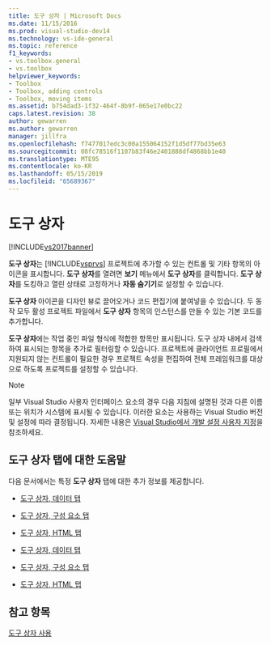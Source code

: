 ```yaml
---
title: 도구 상자 | Microsoft Docs
ms.date: 11/15/2016
ms.prod: visual-studio-dev14
ms.technology: vs-ide-general
ms.topic: reference
f1_keywords:
- vs.toolbox.general
- vs.toolbox
helpviewer_keywords:
- Toolbox
- Toolbox, adding controls
- Toolbox, moving items
ms.assetid: b754dad3-1f32-464f-8b9f-065e17e0bc22
caps.latest.revision: 38
author: gewarren
ms.author: gewarren
manager: jillfra
ms.openlocfilehash: f7477017edc3c00a155064152f1d5df77bd35e63
ms.sourcegitcommit: 08fc78516f1107b83f46e2401888df4868bb1e40
ms.translationtype: MTE95
ms.contentlocale: ko-KR
ms.lasthandoff: 05/15/2019
ms.locfileid: "65689367"
---
```

# <a name="toolbox"></a>도구 상자
[!INCLUDE[vs2017banner](../../includes/vs2017banner.md)]

**도구 상자**는 [!INCLUDE[vsprvs](../../includes/vsprvs-md.md)] 프로젝트에 추가할 수 있는 컨트롤 및 기타 항목의 아이콘을 표시합니다. **도구 상자**를 열려면 **보기** 메뉴에서 **도구 상자**를 클릭합니다. **도구 상자**를 도킹하고 열린 상태로 고정하거나 **자동 숨기기**로 설정할 수 있습니다.  
  
 **도구 상자** 아이콘을 디자인 뷰로 끌어오거나 코드 편집기에 붙여넣을 수 있습니다. 두 동작 모두 활성 프로젝트 파일에서 **도구 상자** 항목의 인스턴스를 만들 수 있는 기본 코드를 추가합니다.  
  
 **도구 상자**에는 작업 중인 파일 형식에 적합한 항목만 표시됩니다. 도구 상자 내에서 검색하여 표시되는 항목을 추가로 필터링할 수 있습니다. 프로젝트에 클라이언트 프로필에서 지원되지 않는 컨트롤이 필요한 경우 프로젝트 속성을 편집하여 전체 프레임워크를 대상으로 하도록 프로젝트를 설정할 수 있습니다.  
  
> [!NOTE]
> 일부 Visual Studio 사용자 인터페이스 요소의 경우 다음 지침에 설명된 것과 다른 이름 또는 위치가 시스템에 표시될 수 있습니다. 이러한 요소는 사용하는 Visual Studio 버전 및 설정에 따라 결정됩니다. 자세한 내용은 [Visual Studio에서 개발 설정 사용자 지정](https://msdn.microsoft.com/22c4debb-4e31-47a8-8f19-16f328d7dcd3)을 참조하세요.  
  
## <a name="help-on-toolbox-tabs"></a>도구 상자 탭에 대한 도움말  
 다음 문서에서는 특정 **도구 상자** 탭에 대한 추가 정보를 제공합니다.  
  
- [도구 상자, 데이터 탭](https://msdn.microsoft.com/library/8a41dyt7\(v=vs.110\))  
  
- [도구 상자, 구성 요소 탭](https://msdn.microsoft.com/library/kb1cz7z9\(v=vs.110\))  
  
- [도구 상자, HTML 탭](https://msdn.microsoft.com/library/w9ss7h1a\(v=vs.110\))  
  
- [도구 상자, 데이터 탭](https://msdn.microsoft.com/library/8a41dyt7\(v=vs.120\))  
  
- [도구 상자, 구성 요소 탭](https://msdn.microsoft.com/library/kb1cz7z9\(v=vs.120\))  
  
- [도구 상자, HTML 탭](https://msdn.microsoft.com/library/w9ss7h1a\(v=vs.120\))  
  
## <a name="see-also"></a>참고 항목  
 [도구 상자 사용](../../ide/using-the-toolbox.md)
